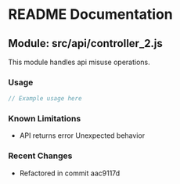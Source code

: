 # README Documentation

## Module: src/api/controller_2.js

This module handles api misuse operations.

### Usage

```javascript
// Example usage here
```

### Known Limitations

- API returns error Unexpected behavior

### Recent Changes

- Refactored in commit aac9117d
